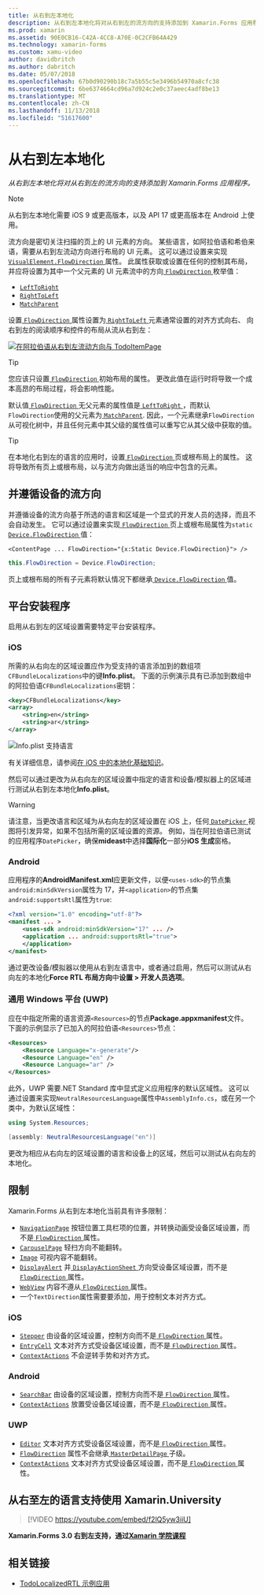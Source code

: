 ```yaml
---
title: 从右到左本地化
description: 从右到左本地化将对从右到左的流方向的支持添加到 Xamarin.Forms 应用程序。
ms.prod: xamarin
ms.assetid: 90E0CB16-C42A-4CC8-A70E-0C2CFB64A429
ms.technology: xamarin-forms
ms.custom: xamu-video
author: davidbritch
ms.author: dabritch
ms.date: 05/07/2018
ms.openlocfilehash: 67b0d90290b18c7a5b55c5e3496b54970a8cfc38
ms.sourcegitcommit: 6be6374664cd96a7d924c2e0c37aeec4adf8be13
ms.translationtype: MT
ms.contentlocale: zh-CN
ms.lasthandoff: 11/13/2018
ms.locfileid: "51617600"
---
```

# <a name="right-to-left-localization"></a>从右到左本地化

_从右到左本地化将对从右到左的流方向的支持添加到 Xamarin.Forms 应用程序。_

> [!NOTE]
> 从右到左本地化需要 iOS 9 或更高版本，以及 API 17 或更高版本在 Android 上使用。

流方向是密切关注扫描的页上的 UI 元素的方向。 某些语言，如阿拉伯语和希伯来语，需要从右到左流动方向进行布局的 UI 元素。 这可以通过设置来实现[ `VisualElement.FlowDirection` ](xref:Xamarin.Forms.VisualElement.FlowDirection)属性。 此属性获取或设置在任何的控制其布局，并应将设置为其中一个父元素的 UI 元素流中的方向[ `FlowDirection` ](xref:Xamarin.Forms.FlowDirection)枚举值：

- [`LeftToRight`](xref:Xamarin.Forms.FlowDirection.LeftToRight)
- [`RightToLeft`](xref:Xamarin.Forms.FlowDirection.RightToLeft)
- [`MatchParent`](xref:Xamarin.Forms.FlowDirection.MatchParent)

设置[ `FlowDirection` ](xref:Xamarin.Forms.VisualElement.FlowDirection)属性设置为[ `RightToLeft` ](xref:Xamarin.Forms.FlowDirection.RightToLeft)元素通常设置的对齐方式向右、 向右到左的阅读顺序和控件的布局从流从右到左：

[![在阿拉伯语从右到左流动方向与 TodoItemPage](rtl-images/TodoItemPage-Arabic.png "TodoItemPage 在阿拉伯语从右到左流方向")](rtl-images/TodoItemPage-Arabic-Large.png#lightbox "TodoItemPage 在阿拉伯语从右到左流方向")

> [!TIP]
> 您应该只设置[ `FlowDirection` ](xref:Xamarin.Forms.VisualElement.FlowDirection)初始布局的属性。 更改此值在运行时将导致一个成本高昂的布局过程，将会影响性能。

默认值[ `FlowDirection` ](xref:Xamarin.Forms.VisualElement.FlowDirection)无父元素的属性值是[ `LeftToRight` ](xref:Xamarin.Forms.FlowDirection.LeftToRight)，而默认`FlowDirection`使用的父元素为[ `MatchParent`](xref:Xamarin.Forms.FlowDirection.MatchParent). 因此，一个元素继承`FlowDirection`从可视化树中，并且任何元素中其父级的属性值可以重写它从其父级中获取的值。

> [!TIP]
> 在本地化右到左的语言的应用时，设置[ `FlowDirection` ](xref:Xamarin.Forms.VisualElement.FlowDirection)页或根布局上的属性。 这将导致所有页上或根布局，以与流方向做出适当的响应中包含的元素。

## <a name="respecting-device-flow-direction"></a>并遵循设备的流方向

并遵循设备的流方向基于所选的语言和区域是一个显式的开发人员的选择，而且不会自动发生。 它可以通过设置来实现[ `FlowDirection` ](xref:Xamarin.Forms.VisualElement.FlowDirection)页上或根布局属性为`static` [ `Device.FlowDirection` ](xref:Xamarin.Forms.Device.FlowDirection)值：

```xaml
<ContentPage ... FlowDirection="{x:Static Device.FlowDirection}"> />
```

```csharp
this.FlowDirection = Device.FlowDirection;
```

页上或根布局的所有子元素将默认情况下都继承[ `Device.FlowDirection` ](xref:Xamarin.Forms.Device.FlowDirection)值。

## <a name="platform-setup"></a>平台安装程序

启用从右到左的区域设置需要特定平台安装程序。

### <a name="ios"></a>iOS

所需的从右向左的区域设置应作为受支持的语言添加到的数组项`CFBundleLocalizations`中的键**Info.plist**。 下面的示例演示具有已添加到数组中的阿拉伯语`CFBundleLocalizations`密钥：

```xml
<key>CFBundleLocalizations</key>
<array>
    <string>en</string>
    <string>ar</string>
</array>
```

![Info.plist 支持语言](rtl-images/ios-locales.png "Info.plist 支持的语言")

有关详细信息，请参阅[在 iOS 中的本地化基础知识](https://docs.microsoft.com/xamarin/ios/app-fundamentals/localization/#localization-basics-in-ios)。

然后可以通过更改为从右向左的区域设置中指定的语言和设备/模拟器上的区域进行测试从右到左本地化**Info.plist**。

> [!WARNING]
> 请注意，当更改语言和区域为从右向左的区域设置在 iOS 上，任何[ `DatePicker` ](xref:Xamarin.Forms.DatePicker)视图将引发异常，如果不包括所需的区域设置的资源。 例如，当在阿拉伯语已测试的应用程序`DatePicker`，确保**mideast**中选择**国际化**一部分**iOS 生成**窗格。

### <a name="android"></a>Android

应用程序的**AndroidManifest.xml**应更新文件，以便`<uses-sdk>`的节点集`android:minSdkVersion`属性为 17，并`<application>`的节点集`android:supportsRtl`属性为`true`:

```xml
<?xml version="1.0" encoding="utf-8"?>
<manifest ... >
    <uses-sdk android:minSdkVersion="17" ... />
    <application ... android:supportsRtl="true">
    </application>
</manifest>
```

通过更改设备/模拟器以使用从右到左语言中，或者通过启用，然后可以测试从右向左的本地化**Force RTL 布局方向**中**设置 > 开发人员选项**。

### <a name="universal-windows-platform-uwp"></a>通用 Windows 平台 (UWP)

应在中指定所需的语言资源`<Resources>`的节点**Package.appxmanifest**文件。 下面的示例显示了已加入的阿拉伯语`<Resources>`节点：

```xml
<Resources>
    <Resource Language="x-generate"/>
    <Resource Language="en" />
    <Resource Language="ar" />
</Resources>
```

此外，UWP 需要.NET Standard 库中显式定义应用程序的默认区域性。 这可以通过设置来实现`NeutralResourcesLanguage`属性中`AssemblyInfo.cs`，或在另一个类中，为默认区域性：

```csharp
using System.Resources;

[assembly: NeutralResourcesLanguage("en")]
```

更改为相应从右向左的区域设置的语言和设备上的区域，然后可以测试从右向左的本地化。

## <a name="limitations"></a>限制

Xamarin.Forms 从右到左本地化当前具有许多限制：

- [`NavigationPage`](xref:Xamarin.Forms.NavigationPage) 按钮位置工具栏项的位置，并转换动画受设备区域设置，而不是[ `FlowDirection` ](xref:Xamarin.Forms.VisualElement.FlowDirection)属性。
- [`CarouselPage`](xref:Xamarin.Forms.CarouselPage) 轻扫方向不能翻转。
- [`Image`](xref:Xamarin.Forms.Image) 可视内容不能翻转。
- [`DisplayAlert`](xref:Xamarin.Forms.Page.DisplayAlert(System.String,System.String,System.String)) 并[ `DisplayActionSheet` ](xref:Xamarin.Forms.Page.DisplayActionSheet(System.String,System.String,System.String,System.String[]))方向受设备区域设置，而不是[ `FlowDirection` ](xref:Xamarin.Forms.VisualElement.FlowDirection)属性。
- [`WebView`](xref:Xamarin.Forms.WebView) 内容不遵从[ `FlowDirection` ](xref:Xamarin.Forms.VisualElement.FlowDirection)属性。
- 一个`TextDirection`属性需要要添加，用于控制文本对齐方式。

### <a name="ios"></a>iOS

- [`Stepper`](xref:Xamarin.Forms.Stepper) 由设备的区域设置，控制方向而不是[ `FlowDirection` ](xref:Xamarin.Forms.VisualElement.FlowDirection)属性。
- [`EntryCell`](xref:Xamarin.Forms.EntryCell) 文本对齐方式受设备区域设置，而不是[ `FlowDirection` ](xref:Xamarin.Forms.VisualElement.FlowDirection)属性。
- [`ContextActions`](xref:Xamarin.Forms.Cell.ContextActions) 不会逆转手势和对齐方式。

### <a name="android"></a>Android

- [`SearchBar`](xref:Xamarin.Forms.SearchBar) 由设备的区域设置，控制方向而不是[ `FlowDirection` ](xref:Xamarin.Forms.VisualElement.FlowDirection)属性。
- [`ContextActions`](xref:Xamarin.Forms.Cell.ContextActions) 放置受设备区域设置，而不是[ `FlowDirection` ](xref:Xamarin.Forms.VisualElement.FlowDirection)属性。

### <a name="uwp"></a>UWP

- [`Editor`](xref:Xamarin.Forms.Editor) 文本对齐方式受设备区域设置，而不是[ `FlowDirection` ](xref:Xamarin.Forms.VisualElement.FlowDirection)属性。
- [`FlowDirection`](xref:Xamarin.Forms.VisualElement.FlowDirection) 属性不会继承[ `MasterDetailPage` ](xref:Xamarin.Forms.MasterDetailPage)子级。
- [`ContextActions`](xref:Xamarin.Forms.Cell.ContextActions) 文本对齐方式受设备区域设置，而不是[ `FlowDirection` ](xref:Xamarin.Forms.VisualElement.FlowDirection)属性。

## <a name="right-to-left-language-support-with-xamarinuniversity"></a>从右至左的语言支持使用 Xamarin.University

> [!VIDEO https://youtube.com/embed/f2lQ5yw3iiU]

**Xamarin.Forms 3.0 右到左支持，通过[Xamarin 学院课程](https://university.xamarin.com/)**

## <a name="related-links"></a>相关链接

- [TodoLocalizedRTL 示例应用](https://developer.xamarin.com/samples/xamarin-forms/TodoLocalizedRTL/)
